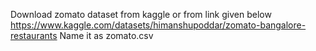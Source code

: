 Download zomato dataset from kaggle or from link given below
https://www.kaggle.com/datasets/himanshupoddar/zomato-bangalore-restaurants
Name it as zomato.csv
